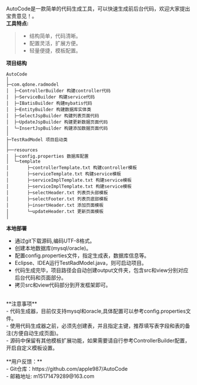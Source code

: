 AutoCode是一款简单的代码生成工具，可以快速生成前后台代码，欢迎大家提出宝贵意见！。<br>
**工具特点:**<br>
> * 结构简单，代码清晰。<br>
> * 配置灵活，扩展方便。<br>
> * 轻量便捷，模板配置。<br>

**项目结构**
```
AutoCode
│ 
├─com.qdone.radmodel 
│  ├─ControllerBuilder 构建controller代码
│  ├─ServiceBuilder 构建service代码
│  ├─IBatisBuilder 构建mybatis代码
│  ├─EntityBuilder 构建数据库实体类
│  ├─SelectJspBuilder 构建列表页面代码
│  ├─UpdateJspBuilder 构建更新数据页面代码
│  └─InsertJspBuilder 构建添加数据页面代码
│ 
├─TestRadModel 项目启动类
│  
├──resources 
│  ├─config.properties 数据库配置
│  └─template 
│       ├─controllerTemplate.txt 构建controller模板
│       ├─serviceTemplate.txt 构建service模板
│       ├─serviceImplTemplate.txt 构建service模板
│       ├─serviceImplTemplate.txt 构建service模板
│       ├─selectHeader.txt 列表页头部模板
│       ├─selectFooter.txt 列表页底部模板
│       ├─insertHeader.txt 添加页面模板
│       └─updateHeader.txt 更新页面模板
│ 
```
**本地部署**<br>
- 通过git下载源码,编码UTF-8格式。<br>
- 创建本地数据库(mysql/oracle)。<br>
- 配置config.properties文件，指定生成表，数据库信息等。<br>
- Eclipse、IDEA运行TestRadModel.java，则可启动项目。<br>
- 代码生成完毕，项目路径会自动创建output文件夹，包含src和view分别对应后台代码和页面部分。<br>
- 拷贝src和view代码部分到开发框架即可。<br>
<br>
**注意事项**<br>
- 代码生成器，目前仅支持mysql和oracle,具体配置可以参考config.properties文件。<br>
- 使用代码生成器之前，必须先创建表，并且指定主键，推荐填写表字段和表的备注(方便自动生成页面)。<br>
- 源码中保留有其他模板扩展功能，如果需要请自行参考ControllerBuilder配置，开启自定义模板设置。<br>
<br>
**用户反馈：**<br>
- Git仓库：https://github.com/apple987/AutoCode <br>
- 邮箱地址: m15171479289@163.com <br>
